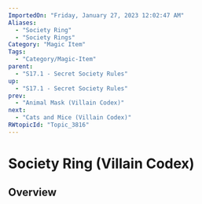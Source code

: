 ```yaml
---
ImportedOn: "Friday, January 27, 2023 12:02:47 AM"
Aliases:
  - "Society Ring"
  - "Society Rings"
Category: "Magic Item"
Tags:
  - "Category/Magic-Item"
parent:
  - "S17.1 - Secret Society Rules"
up:
  - "S17.1 - Secret Society Rules"
prev:
  - "Animal Mask (Villain Codex)"
next:
  - "Cats and Mice (Villain Codex)"
RWtopicId: "Topic_3816"
---
```

# Society Ring (Villain Codex)
## Overview
